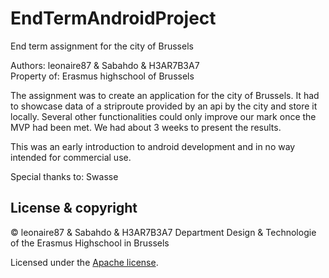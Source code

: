 # EndTermAndroidProject
End term assignment for the city of Brussels

Authors: 	leonaire87 &amp; Sabahdo &amp; H3AR7B3A7<br>
Property of: Erasmus highschool of Brussels

The assignment was to create an application for the city of Brussels.
It had to showcase data of a striproute provided by an api by the city and store it locally.
Several other functionalities could only improve our mark once the MVP had been met.
We had about 3 weeks to present the results.

This was an early introduction to android development and in no way intended for commercial use.

Special thanks to: Swasse


## License & copyright

© leonaire87 &amp; Sabahdo &amp; H3AR7B3A7
Department Design & Technologie of the Erasmus Highschool in Brussels

Licensed under the [Apache license](LICENSE).
